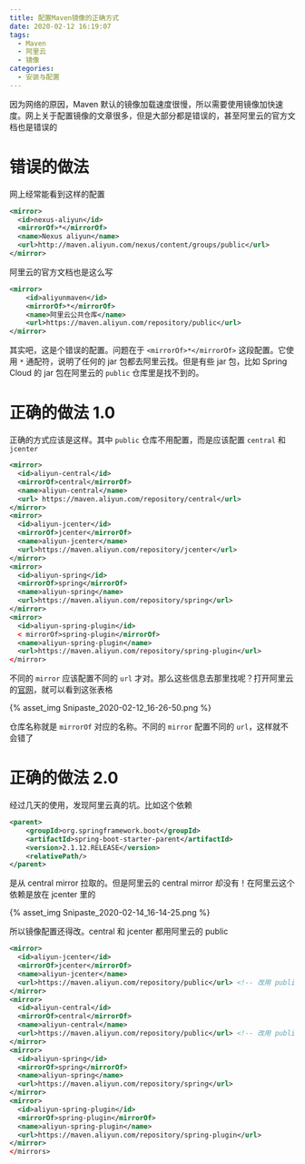 ```yaml
---
title: 配置Maven镜像的正确方式
date: 2020-02-12 16:19:07
tags:
  - Maven
  - 阿里云
  - 镜像
categories:
  - 安装与配置
---
```


因为网络的原因，Maven 默认的镜像加载速度很慢，所以需要使用镜像加快速度。网上关于配置镜像的文章很多，但是大部分都是错误的，甚至阿里云的官方文档也是错误的

<!-- more -->

# 错误的做法

网上经常能看到这样的配置

```xml
<mirror>
  <id>nexus-aliyun</id>
  <mirrorOf>*</mirrorOf>
  <name>Nexus aliyun</name>
  <url>http://maven.aliyun.com/nexus/content/groups/public</url>
</mirror>
```

阿里云的官方文档也是这么写

```xml
<mirror>
    <id>aliyunmaven</id>
    <mirrorOf>*</mirrorOf>
    <name>阿里云公共仓库</name>
    <url>https://maven.aliyun.com/repository/public</url>
</mirror>
```

其实吧，这是个错误的配置。问题在于 `<mirrorOf>*</mirrorOf>` 这段配置。它使用 `*` 通配符，说明了任何的 jar 包都去阿里云找。但是有些 jar 包，比如 Spring Cloud 的 jar 包在阿里云的 `public` 仓库里是找不到的。

# 正确的做法 1.0

正确的方式应该是这样。其中 `public` 仓库不用配置，而是应该配置 `central` 和 `jcenter`

```xml
<mirror>
  <id>aliyun-central</id>
  <mirrorOf>central</mirrorOf>
  <name>aliyun-central</name>
  <url>	https://maven.aliyun.com/repository/central</url>
</mirror>
<mirror>
  <id>aliyun-jcenter</id>
  <mirrorOf>jcenter</mirrorOf>
  <name>aliyun-jcenter</name>
  <url>https://maven.aliyun.com/repository/jcenter</url>
</mirror>
<mirror>
  <id>aliyun-spring</id>
  <mirrorOf>spring</mirrorOf>
  <name>aliyun-spring</name>
  <url>https://maven.aliyun.com/repository/spring</url>
</mirror>
<mirror>
  <id>aliyun-spring-plugin</id>
  < mirrorOf>spring-plugin</mirrorOf>
  <name>aliyun-spring-plugin</name>
  <url>https://maven.aliyun.com/repository/spring-plugin</url>
</mirror>
```

不同的 `mirror` 应该配置不同的 `url` 才对。那么这些信息去那里找呢？打开阿里云的[官网](https://help.aliyun.com/document_detail/102512.html)，就可以看到这张表格

{% asset_img Snipaste_2020-02-12_16-26-50.png %}

仓库名称就是 `mirrorOf` 对应的名称。不同的 `mirror` 配置不同的 `url`，这样就不会错了

# 正确的做法 2.0

经过几天的使用，发现阿里云真的坑。比如这个依赖

```xml
<parent>
    <groupId>org.springframework.boot</groupId>
    <artifactId>spring-boot-starter-parent</artifactId>
    <version>2.1.12.RELEASE</version>
    <relativePath/>
</parent>
```

是从 central mirror 拉取的。但是阿里云的 central mirror 却没有！在阿里云这个依赖是放在 jcenter 里的

{% asset_img Snipaste_2020-02-14_16-14-25.png %}

所以镜像配置还得改。central 和 jcenter 都用阿里云的 public

```xml
<mirror>
  <id>aliyun-jcenter</id>
  <mirrorOf>jcenter</mirrorOf>
  <name>aliyun-jcenter</name>
  <url>https://maven.aliyun.com/repository/public</url> <!-- 改用 public -->
</mirror>
<mirror>
  <id>aliyun-central</id>
  <mirrorOf>central</mirrorOf>
  <name>aliyun-central</name>
  <url>https://maven.aliyun.com/repository/public</url> <!-- 改用 public -->
</mirror>
<mirror>
  <id>aliyun-spring</id>
  <mirrorOf>spring</mirrorOf>
  <name>aliyun-spring</name>
  <url>https://maven.aliyun.com/repository/spring</url>
</mirror>
<mirror>
  <id>aliyun-spring-plugin</id>
  <mirrorOf>spring-plugin</mirrorOf>
  <name>aliyun-spring-plugin</name>
  <url>https://maven.aliyun.com/repository/spring-plugin</url>
</mirror>
</mirrors>
```